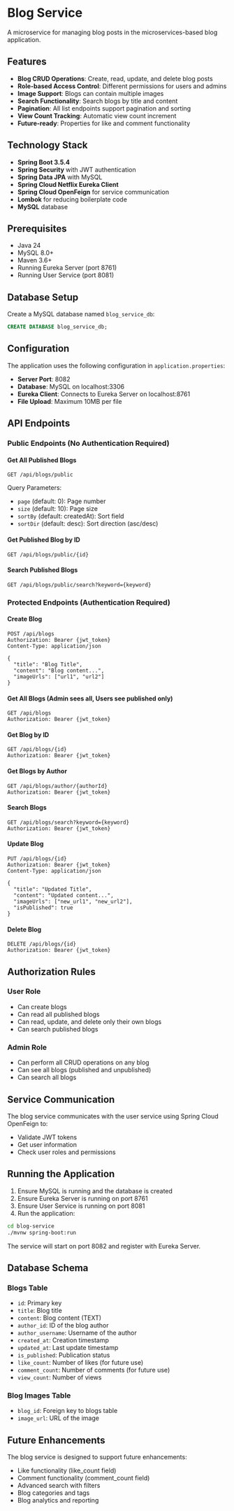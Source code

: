# Blog Service

A microservice for managing blog posts in the microservices-based blog application.

## Features

- **Blog CRUD Operations**: Create, read, update, and delete blog posts
- **Role-based Access Control**: Different permissions for users and admins
- **Image Support**: Blogs can contain multiple images
- **Search Functionality**: Search blogs by title and content
- **Pagination**: All list endpoints support pagination and sorting
- **View Count Tracking**: Automatic view count increment
- **Future-ready**: Properties for like and comment functionality

## Technology Stack

- **Spring Boot 3.5.4**
- **Spring Security** with JWT authentication
- **Spring Data JPA** with MySQL
- **Spring Cloud Netflix Eureka Client**
- **Spring Cloud OpenFeign** for service communication
- **Lombok** for reducing boilerplate code
- **MySQL** database

## Prerequisites

- Java 24
- MySQL 8.0+
- Maven 3.6+
- Running Eureka Server (port 8761)
- Running User Service (port 8081)

## Database Setup

Create a MySQL database named `blog_service_db`:

```sql
CREATE DATABASE blog_service_db;
```

## Configuration

The application uses the following configuration in `application.properties`:

- **Server Port**: 8082
- **Database**: MySQL on localhost:3306
- **Eureka Client**: Connects to Eureka Server on localhost:8761
- **File Upload**: Maximum 10MB per file

## API Endpoints

### Public Endpoints (No Authentication Required)

#### Get All Published Blogs

```
GET /api/blogs/public
```

Query Parameters:

- `page` (default: 0): Page number
- `size` (default: 10): Page size
- `sortBy` (default: createdAt): Sort field
- `sortDir` (default: desc): Sort direction (asc/desc)

#### Get Published Blog by ID

```
GET /api/blogs/public/{id}
```

#### Search Published Blogs

```
GET /api/blogs/public/search?keyword={keyword}
```

### Protected Endpoints (Authentication Required)

#### Create Blog

```
POST /api/blogs
Authorization: Bearer {jwt_token}
Content-Type: application/json

{
  "title": "Blog Title",
  "content": "Blog content...",
  "imageUrls": ["url1", "url2"]
}
```

#### Get All Blogs (Admin sees all, Users see published only)

```
GET /api/blogs
Authorization: Bearer {jwt_token}
```

#### Get Blog by ID

```
GET /api/blogs/{id}
Authorization: Bearer {jwt_token}
```

#### Get Blogs by Author

```
GET /api/blogs/author/{authorId}
Authorization: Bearer {jwt_token}
```

#### Search Blogs

```
GET /api/blogs/search?keyword={keyword}
Authorization: Bearer {jwt_token}
```

#### Update Blog

```
PUT /api/blogs/{id}
Authorization: Bearer {jwt_token}
Content-Type: application/json

{
  "title": "Updated Title",
  "content": "Updated content...",
  "imageUrls": ["new_url1", "new_url2"],
  "isPublished": true
}
```

#### Delete Blog

```
DELETE /api/blogs/{id}
Authorization: Bearer {jwt_token}
```

## Authorization Rules

### User Role

- Can create blogs
- Can read all published blogs
- Can read, update, and delete only their own blogs
- Can search published blogs

### Admin Role

- Can perform all CRUD operations on any blog
- Can see all blogs (published and unpublished)
- Can search all blogs

## Service Communication

The blog service communicates with the user service using Spring Cloud OpenFeign to:

- Validate JWT tokens
- Get user information
- Check user roles and permissions

## Running the Application

1. Ensure MySQL is running and the database is created
2. Ensure Eureka Server is running on port 8761
3. Ensure User Service is running on port 8081
4. Run the application:

```bash
cd blog-service
./mvnw spring-boot:run
```

The service will start on port 8082 and register with Eureka Server.

## Database Schema

### Blogs Table

- `id`: Primary key
- `title`: Blog title
- `content`: Blog content (TEXT)
- `author_id`: ID of the blog author
- `author_username`: Username of the author
- `created_at`: Creation timestamp
- `updated_at`: Last update timestamp
- `is_published`: Publication status
- `like_count`: Number of likes (for future use)
- `comment_count`: Number of comments (for future use)
- `view_count`: Number of views

### Blog Images Table

- `blog_id`: Foreign key to blogs table
- `image_url`: URL of the image

## Future Enhancements

The blog service is designed to support future enhancements:

- Like functionality (like_count field)
- Comment functionality (comment_count field)
- Advanced search with filters
- Blog categories and tags
- Blog analytics and reporting
